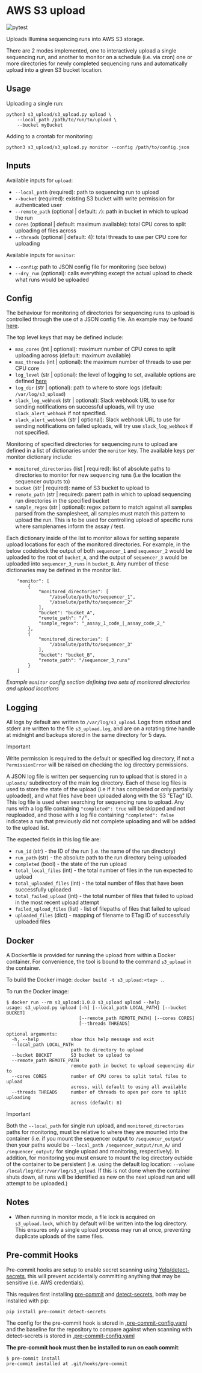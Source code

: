 # AWS S3 upload

![pytest](https://github.com/eastgenomics/s3_upload/actions/workflows/pytest.yml/badge.svg)

Uploads Illumina sequencing runs into AWS S3 storage.

There are 2 modes implemented, one to interactively upload a single sequencing run, and another to monitor on a schedule (i.e. via cron) one or more directories for newly completed sequencing runs and automatically upload into a given S3 bucket location.


## Usage

Uploading a single run:
```
python3 s3_upload/s3_upload.py upload \
    --local_path /path/to/run/to/upload \
    --bucket myBucket
```

Adding to a crontab for monitoring:
```
python3 s3_upload/s3_upload.py monitor --config /path/to/config.json
```


## Inputs

Available inputs for `upload`:
* `--local_path` (required): path to sequencing run to upload
* `--bucket` (required): existing S3 bucket with write permission for authenticated user
* `--remote_path` (optional | default: `/`): path in bucket in which to upload the run
* `cores` (optional | default: maximum available): total CPU cores to split uploading of files across
* `--threads` (optional | default: 4): total threads to use per CPU core for uploading


Available inputs for `monitor`:
* `--config`: path to JSON config file for monitoring (see below)
* `--dry_run` (optional): calls everything except the actual upload to check what runs would be uploaded

## Config

The behaviour for monitoring of directories for sequencing runs to upload is controlled through the use of a JSON config file. An example may be found [here](https://github.com/eastgenomics/s3_upload/blob/main/example/example_config.json).

The top level keys that may be defined include:
* `max_cores` (int | optional): maximum number of CPU cores to split uploading across (default: maximum available)
* `max_threads` (int | optional): the maximum number of threads to use per CPU core
* `log_level` (str | optional): the level of logging to set, available options are defined [here](https://docs.python.org/3/library/logging.html#logging-levels)
* `log_dir` (str | optional): path to where to store logs (default: `/var/log/s3_upload`)
* `slack_log_webhook` (str | optional): Slack webhook URL to use for sending notifications on successful uploads, will try use `slack_alert_webhook` if not specified.
* `slack_alert_webhook` (str | optional): Slack webhook URL to use for sending notifications on failed uploads, will try use `slack_log_webhook` if not specified.


Monitoring of specified directories for sequencing runs to upload are defined in a list of dictionaries under the `monitor` key. The available keys per monitor dictionary include:
* `monitored_directories` (list | required): list of absolute paths to directories to monitor for new sequencing runs (i.e the location the sequencer outputs to)
* `bucket` (str | required): name of S3 bucket to upload to
* `remote_path` (str | required): parent path in which to upload sequencing run directories in the specified bucket
* `sample_regex` (str | optional): regex pattern to match against all samples parsed from the samplesheet, all samples must match this pattern to upload the run. This is to be used for controlling upload of specific runs where samplenames inform the assay / test.

Each dictionary inside of the list to monitor allows for setting separate upload locations for each of the monitored directories. For example, in the below codeblock the output of both `sequencer_1` and `sequencer_2` would be uploaded to the root of `bucket_A`, and the output of `sequencer_3` would be uploaded into `sequencer_3_runs` in `bucket_B`. Any number of these dictionaries may be defined in the monitor list.

```
    "monitor": [
        {
            "monitored_directories": [
                "/absolute/path/to/sequencer_1",
                "/absolute/path/to/sequencer_2"
            ],
            "bucket": "bucket_A",
            "remote_path": "/",
            "sample_regex": "_assay_1_code_|_assay_code_2_"
        },
        {
            "monitored_directories": [
                "/absolute/path/to/sequencer_3"
            ],
            "bucket": "bucket_B",
            "remote_path": "/sequencer_3_runs"
        }
    ]
```
*Example `monitor` config section defining two sets of monitored directories and upload locations*

## Logging

All logs by default are written to `/var/log/s3_upload`. Logs from stdout and stderr are written to the file `s3_upload.log`, and are on a rotating time handle at midnight and backups stored in the same directory for 5 days.

> [!IMPORTANT]
> Write permission is required to the default or specified log directory, if not a `PermissionError` will be raised on checking the log directory permissions.

A JSON log file is written per sequencing run to upload that is stored in a `uploads/` subdirectory of the main log directory. Each of these log files is used to store the state of the upload (i.e if it has completed or only partially uploaded), and what files have been uploaded along with the S3 "ETag" ID. This log file is used when searching for sequencing runs to upload. Any runs with a log file containing `"completed": true` will be skipped and not reuploaded, and those with a log file containing `"completed": false` indicates a run that previously did not complete uploading and will be added to the upload list.

The expected fields in this log file are:

* `run_id` (str) - the ID of the run (i.e. the name of the run directory)
* `run_path` (str) - the absolute path to the run directory being uploaded
* `completed` (bool) - the state of the run upload
* `total_local_files` (int) - the total number of files in the run expected to upload
* `total_uploaded_files` (int) - the total number of files that have been successfully uploaded
* `total_failed_upload` (int) - the total number of files that failed to upload in the most recent upload attempt
* `failed_upload_files` (list) - list of filepaths of files that failed to upload
* `uploaded_files` (dict) - mapping of filename to ETag ID of successfully uploaded files


## Docker
A Dockerfile is provided for running the upload from within a Docker container. For convenience, the tool is bound to the command `s3_upload` in the container.

To build the Docker image: `docker build -t s3_upload:<tag> .`.

To run the Docker image:
```
$ docker run --rm s3_upload:1.0.0 s3_upload upload --help
usage: s3_upload.py upload [-h] [--local_path LOCAL_PATH] [--bucket BUCKET]
                           [--remote_path REMOTE_PATH] [--cores CORES]
                           [--threads THREADS]

optional arguments:
  -h, --help            show this help message and exit
  --local_path LOCAL_PATH
                        path to directory to upload
  --bucket BUCKET       S3 bucket to upload to
  --remote_path REMOTE_PATH
                        remote path in bucket to upload sequencing dir to
  --cores CORES         number of CPU cores to split total files to upload
                        across, will default to using all available
  --threads THREADS     number of threads to open per core to split uploading
                        across (default: 8)
```

> [!IMPORTANT]
> Both the `--local_path` for single run upload, and `monitored_directories` paths for monitoring, must be relative to where they are mounted into the container (i.e. if you mount the sequencer output to `/sequencer_output/` then your paths would be `--local_path /sequencer_output/run_A/` and `/sequencer_output/` for single upload and monitoring, respectively). In addition, for monitoring you must ensure to mount the log directory outside of the container to be persistent (i.e. using the default log location: `--volume /local/log/dir:/var/log/s3_upload`. If this is not done when the container shuts down, all runs will be identified as new on the next upload run and will attempt to be uploaded.)


## Notes
* When running in monitor mode, a file lock is acquired on `s3_upload.lock`, which by default will be written into the log directory. This ensures only a single upload process may run at once, preventing duplicate uploads of the same files.


## Pre-commit Hooks
Pre-commit hooks are setup to enable secret scanning using [Yelp/detect-secrets](https://github.com/Yelp/detect-secrets?tab=readme-ov-file), this will prevent accidentally committing anything that may be sensitive (i.e. AWS credentials).

This requires first installing [pre-commit](https://pre-commit.com/) and [detect-secrets](https://github.com/Yelp/detect-secrets?tab=readme-ov-file#installation), both may be installed with pip:
```
pip install pre-commit detect-secrets
```

The config for the pre-commit hook is stored in [.pre-commit-config.yaml](https://github.com/eastgenomics/s3_upload/blob/main/.secrets.baseline) and the baseline for the repository to compare against when scanning with detect-secrets is stored in [.pre-commit-config.yaml](https://github.com/eastgenomics/s3_upload/blob/main/.secrets.baseline)

**The pre-commit hook must then be installed to run on each commit**:
```
$ pre-commit install
pre-commit installed at .git/hooks/pre-commit
```